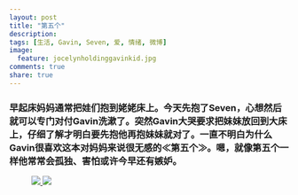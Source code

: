 ```yaml
---
layout: post
title: "第五个"
description: 
tags: [生活, Gavin, Seven, 爱, 情绪, 微博]
image:
  feature: jocelynholdinggavinkid.jpg
comments: true
share: true
---
```


### 早起床妈妈通常把娃们抱到姥姥床上。今天先抱了Seven，心想然后就可以专门对付Gavin洗漱了。突然Gavin大哭要求把妹妹放回到大床上，仔细了解才明白要先抱他再抱妹妹就对了。一直不明白为什么Gavin很喜欢这本对妈妈来说很无感的≪第五个≫。嗯，就像第五个一样他常常会孤独、害怕或许今早还有嫉妒。 ###

<figure class="half">
  <a  href="{{ site.url }}/images/2014-03-12a.jpg">
  <img src="{{ site.url }}/images/2014-03-12a.jpg">
  </a>
  <a  href="{{ site.url }}/images/2014-03-12b.jpg">
  <img src="{{ site.url }}/images/2014-03-12b.jpg">
  </a>
</figure>